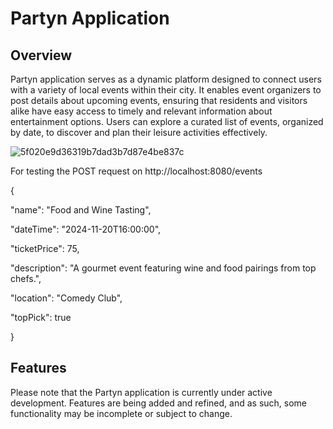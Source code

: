 # Partyn Application
## Overview
Partyn application serves as a dynamic platform designed to connect users with a variety of local events within their city. It enables event organizers to post details about upcoming events, ensuring that residents and visitors alike have easy access to timely and relevant information about entertainment options. Users can explore a curated list of events, organized by date, to discover and plan their leisure activities effectively.

![5f020e9d36319b7dad3b7d87e4be837c](https://github.com/K-AMeus/PartynApp/assets/34089621/7b5af509-f529-4799-9d06-4cbaf8cdd189)




For testing the POST request on
http://localhost:8080/events

{

  "name": "Food and Wine Tasting",
  
  "dateTime": "2024-11-20T16:00:00",
  
  "ticketPrice": 75,
  
  "description": "A gourmet event featuring wine and food pairings from top chefs.",
  
  "location": "Comedy Club",
  
  "topPick": true
  
}


## Features
Please note that the Partyn application is currently under active development. Features are being added and refined, and as such, some functionality may be incomplete or subject to change.
